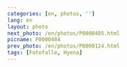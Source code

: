 ```yaml
---
categories: [en, photos, '']
lang: en
layout: photo
next_photo: /en/photos/P0000485.html
picname: P0000484
prev_photo: /en/photos/P0000124.html
tags: [Fotofalle, Hyena]
---
```

